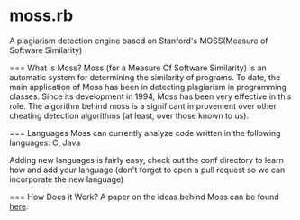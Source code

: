 moss.rb
=======

A plagiarism detection engine based on Stanford's MOSS(Measure of Software Similarity) 

=== What is Moss?
Moss (for a Measure Of Software Similarity) is an automatic system for determining the similarity of programs. To date, the main application of Moss has been in detecting plagiarism in programming classes. Since its development in 1994, Moss has been very effective in this role. The algorithm behind moss is a significant improvement over other cheating detection algorithms (at least, over those known to us).


=== Languages
Moss can currently analyze code written in the following languages:
C, Java

Adding new languages is fairly easy, check out the conf directory to learn how and add your language (don't forget to open a pull request so we can incorporate the new language)

=== How Does it Work?
A paper on the ideas behind Moss can be found [here](http://theory.stanford.edu/~aiken/publications/papers/sigmod03.pdf). 
